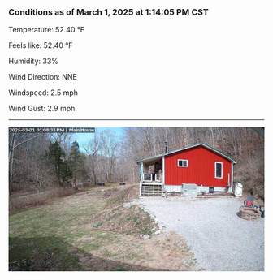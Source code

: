 ### Conditions as of March 1, 2025 at 1:14:05 PM CST 

Temperature: 52.40 &deg;F

Feels like: 52.40 &deg;F

Humidity: 33%

Wind Direction: NNE

Windspeed: 2.5 mph

Wind Gust: 2.9 mph

---

<img src="./images/latest.jpeg"/>

